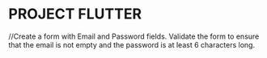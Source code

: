 # PROJECT FLUTTER
//Create a form with Email and Password fields. Validate the form to ensure that the email is not empty and the password is at least 6 characters long.
